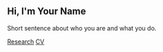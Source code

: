 <section id="greeter">
  <div class="textbox">
    <h1>Hi, I'm Your Name</h1>
    <p>Short sentence about who you are and what you do.</p>
    <div class="btns">
      <a class="btn" href="research/">Research</a>
      <a class="btn btn--outline" href="cv/">CV</a>
    </div>
  </div>
  <!-- Optional avatar:
  <img class="avatar" src="assets/me.jpg" alt="Portrait">
  -->
</section>